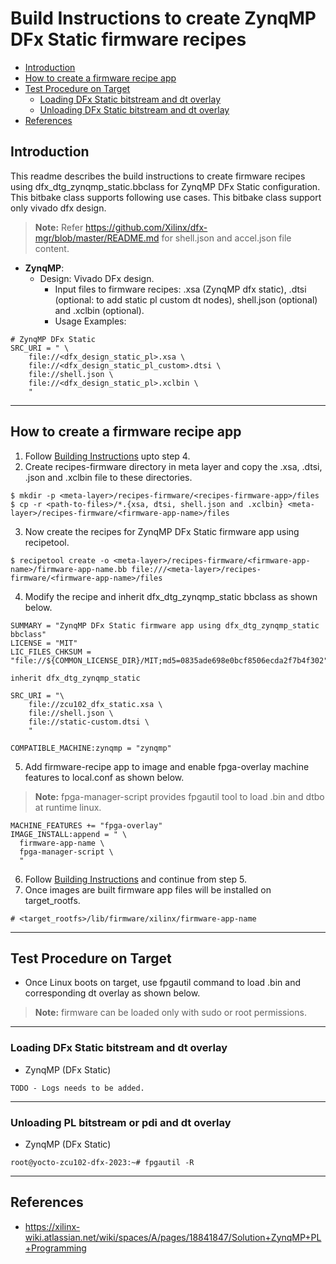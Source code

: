 # Build Instructions to create ZynqMP DFx Static firmware recipes

* [Introduction](#introduction)
* [How to create a firmware recipe app](#how-to-create-a-firmware-recipe-app)
* [Test Procedure on Target](#test-procedure-on-target)
  * [Loading DFx Static bitstream and dt overlay](#loading-dfx-static-bitstream-and-dt-overlay)
  * [Unloading DFx Static bitstream and dt overlay](#unloading-dfx-static-bitstream-and-dt-overlay)
* [References](#references)

## Introduction
This readme describes the build instructions to create firmware recipes using
dfx_dtg_zynqmp_static.bbclass for ZynqMP DFx Static configuration. This bitbake
class supports following use cases. This bitbake class support only vivado dfx
design.

> **Note:** Refer https://github.com/Xilinx/dfx-mgr/blob/master/README.md for
> shell.json and accel.json file content.

* **ZynqMP**:
  * Design: Vivado DFx design.
    * Input files to firmware recipes: .xsa (ZynqMP dfx static),
      .dtsi (optional: to add static pl custom dt nodes), shell.json (optional)
      and .xclbin (optional).
    * Usage Examples:
```
# ZynqMP DFx Static
SRC_URI = " \
    file://<dfx_design_static_pl>.xsa \
    file://<dfx_design_static_pl_custom>.dtsi \
    file://shell.json \
    file://<dfx_design_static_pl>.xclbin \
    "
```
---

## How to create a firmware recipe app

1. Follow [Building Instructions](https://github.com/Xilinx/meta-xilinx/blob/master/README.building.md) upto step 4.
2. Create recipes-firmware directory in meta layer and copy the .xsa, .dtsi,
   .json and .xclbin file to these directories.
```
$ mkdir -p <meta-layer>/recipes-firmware/<recipes-firmware-app>/files
$ cp -r <path-to-files>/*.{xsa, dtsi, shell.json and .xclbin} <meta-layer>/recipes-firmware/<firmware-app-name>/files
```
3. Now create the recipes for ZynqMP DFx Static firmware app using recipetool.
```
$ recipetool create -o <meta-layer>/recipes-firmware/<firmware-app-name>/firmware-app-name.bb file:///<meta-layer>/recipes-firmware/<firmware-app-name>/files
```
4. Modify the recipe and inherit dfx_dtg_zynqmp_static bbclass as shown below.
```
SUMMARY = "ZynqMP DFx Static firmware app using dfx_dtg_zynqmp_static bbclass"
LICENSE = "MIT"
LIC_FILES_CHKSUM = "file://${COMMON_LICENSE_DIR}/MIT;md5=0835ade698e0bcf8506ecda2f7b4f302"

inherit dfx_dtg_zynqmp_static

SRC_URI = "\
    file://zcu102_dfx_static.xsa \
    file://shell.json \
    file://static-custom.dtsi \
    "

COMPATIBLE_MACHINE:zynqmp = "zynqmp"
```
5. Add firmware-recipe app to image and enable fpga-overlay machine features to
   local.conf as shown below.
> **Note:** fpga-manager-script provides fpgautil tool to load .bin and dtbo
> at runtime linux.
```
MACHINE_FEATURES += "fpga-overlay"
IMAGE_INSTALL:append = " \
  firmware-app-name \
  fpga-manager-script \
  "
```
6. Follow [Building Instructions](https://github.com/Xilinx/meta-xilinx/blob/master/README.building.md) and continue from step 5.
7. Once images are built firmware app files will be installed on target_rootfs.
```
# <target_rootfs>/lib/firmware/xilinx/firmware-app-name
```
---

## Test Procedure on Target
* Once Linux boots on target, use fpgautil command to load .bin and
  corresponding dt overlay as shown below.
> **Note:** firmware can be loaded only with sudo or root permissions.
---

### Loading DFx Static bitstream and dt overlay

* ZynqMP (DFx Static)
```
TODO - Logs needs to be added.
```

---

### Unloading PL bitstream or pdi and dt overlay
* ZynqMP (DFx Static)
```
root@yocto-zcu102-dfx-2023:~# fpgautil -R
```

---

## References
* https://xilinx-wiki.atlassian.net/wiki/spaces/A/pages/18841847/Solution+ZynqMP+PL+Programming
